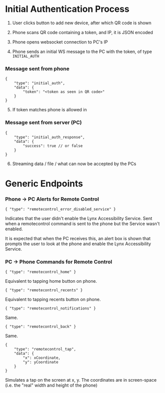 Initial Authentication Process
===

1. User clicks button to add new device, after which QR code is shown
2. Phone scans QR code containing a token, and IP, it is JSON encoded
3. Phone opens websocket connection to PC's IP

4. Phone sends an initial WS message to the PC with the token, of type `INITIAL_AUTH`

### Message sent from phone
```
{
	"type": "initial_auth",
	"data": {
		"token": "<token as seen in QR code>"
	}
}
```

5. If token matches phone is allowed in

### Message sent from server (PC)
```
{
	"type": "initial_auth_response",
	"data": {
		"success": true // or false
	}
}
```

6. Streaming data / file / what can now be accepted by the PCs

Generic Endpoints
===

### Phone -> PC Alerts for Remote Control

```
{ "type": "remotecontrol_error_disabled_service" }
```
Indicates that the user didn't enable the Lynx Accessibility Service. Sent when a remotecontrol command is sent to the phone but the Service wasn't enabled.

It is expected that when the PC receives this, an alert box is shown that prompts the user to look at the phone and enable the Lynx Accessibility Service.

### PC -> Phone Commands for Remote Control

```
{ "type": "remotecontrol_home" }
```
Equivalent to tapping home button on phone.

```
{ "type": "remotecontrol_recents" }
```
Equivalent to tapping recents button on phone.

```
{ "type": "remotecontrol_notifications" }
```
Same.

```
{ "type": "remotecontrol_back" }
```
Same.

```
{
	"type": "remotecontrol_tap",
	"data": {
		"x": xCoordinate,
		"y": yCoordinate
	}
}
```
Simulates a tap on the screen at x, y. The coordinates are in screen-space (i.e. the "real" width and height of the phone)